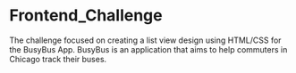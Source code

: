 # Frontend_Challenge

The challenge focused on creating a list view design using HTML/CSS for the BusyBus App. BusyBus is an application that aims to help commuters in Chicago track their buses.

